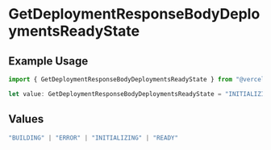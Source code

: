 # GetDeploymentResponseBodyDeploymentsReadyState

## Example Usage

```typescript
import { GetDeploymentResponseBodyDeploymentsReadyState } from "@vercel/sdk/models/operations";

let value: GetDeploymentResponseBodyDeploymentsReadyState = "INITIALIZING";
```

## Values

```typescript
"BUILDING" | "ERROR" | "INITIALIZING" | "READY"
```